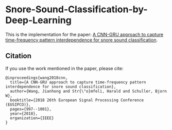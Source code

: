 # Snore-Sound-Classification-by-Deep-Learning

This is the implementation for the paper: [A CNN-GRU approach to capture time-frequency pattern interdependence for snore sound classification](https://ieeexplore.ieee.org/abstract/document/8553521).

## Citation
If you use the work mentioned in the paper, please cite:
```
@inproceedings{wang2018cnn,
  title={A CNN-GRU approach to capture time-frequency pattern interdependence for snore sound classification},
  author={Wang, Jianhong and Str{\"o}mfeli, Harald and Schuller, Bjorn W},
  booktitle={2018 26th European Signal Processing Conference (EUSIPCO)},
  pages={997--1001},
  year={2018},
  organization={IEEE}
}
